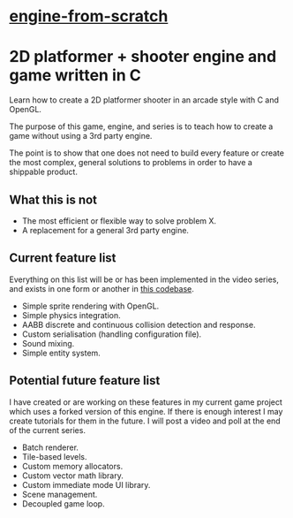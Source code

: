 # [engine-from-scratch](https://github.com/Falconerd/engine-from-scratch)

# 2D platformer + shooter engine and game written in C

Learn how to create a 2D platformer shooter in
an arcade style with C and OpenGL.

The purpose of this game, engine, and series is
to teach how to create a game without using a 3rd
party engine.

The point is to show that one does not need to
build every feature or create the most complex,
general solutions to problems in order to have
a shippable product.

## What this is not

- The most efficient or flexible way to solve
problem X.
- A replacement for a general 3rd party engine.

## Current feature list

Everything on this list will be or has been
implemented in the video series, and exists in
one form or another in
[this codebase](https://github.com/Falconerd/games-from-scratch).

- Simple sprite rendering with OpenGL.
- Simple physics integration.
- AABB discrete and continuous collision
detection and response.
- Custom serialisation (handling configuration
file).
- Sound mixing.
- Simple entity system.

## Potential future feature list

I have created or are working on these features
in my current game project which uses a forked
version of this engine. If there is enough
interest I may create tutorials for them in the
future. I will post a video and poll at the end
of the current series.

- Batch renderer.
- Tile-based levels.
- Custom memory allocators.
- Custom vector math library.
- Custom immediate mode UI library.
- Scene management.
- Decoupled game loop.

